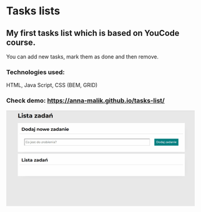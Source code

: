 # Tasks lists

## My first tasks list which is based on YouCode course.
You can add new tasks, mark them as done and then remove.

### Technologies used:
HTML,
Java Script,
CSS (BEM, GRID)

### Check demo: https://anna-malik.github.io/tasks-list/

![tasks-list](images/task-list.gif)
